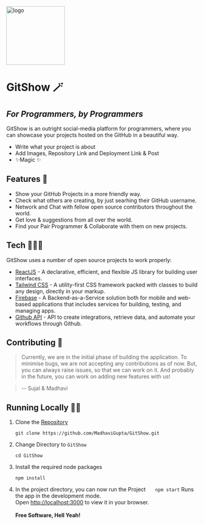 <img width="154" align="center" alt="logo" src="https://user-images.githubusercontent.com/87236576/220377486-66956a42-a714-4ba2-aa28-89ae62def07c.png">

# GitShow 🪄

## _For Programmers, by Programmers_

GitShow is an outright social-media platform for programmers,
where you can showcase your projects hosted on the GitHub in a beautiful way.

- Write what your project is about
- Add Images, Repository Link and Deployment Link & Post
- ✨Magic ✨

## Features 👀

- Show your GitHub Projects in a more friendly way.
- Check what others are creating, by just searhing their GitHub username.
- Network and Chat with fellow open source contributors throughout the world.
- Get love & suggestions from all over the world.
- Find your Pair Programmer & Collaborate with them on new projects.

## Tech 🧑🏽‍💻

GitShow uses a number of open source projects to work properly:

- [ReactJS] - A declarative, efficient, and flexible JS library for building user interfaces.
- [Tailwind CSS] - A utility-first CSS framework packed with classes to build any design, directly in your markup.
- [Firebase] - A Backend-as-a-Service solution both for mobile and web-based applications that includes services for building, testing, and managing apps.
- [Github API] - API to create integrations, retrieve data, and automate your workflows through Github.

## Contributing 🚀

> Currently, we are in the initial phase of building the application.
> To minimise bugs, we are not accepting any contributions as of now.
> But, you can always raise issues, so that we can work on it.
> And probably in the future, you can work on adding new features with us!

> -- Sujal & Madhavi

## Running Locally 🏃🏽

1. Clone the [Repository]
   ```
   git clone https://github.com/MadhaviGupta/GitShow.git
   ```
2. Change Directory to `GitShow`
   ```
   cd GitShow
   ```
3. Install the required node packages
   ```
   npm install
   ```
4. In the project directory, you can now run the Project
   `    npm start
   `
   Runs the app in the development mode.\
   Open [http://localhost:3000](http://localhost:3000) to view it in your browser.
   <br/>
   <br/>
   **Free Software, Hell Yeah!**

[repository]: https://github.com/MadhaviGupta/GitShow/
[firebase]: https://firebase.google.com/
[tailwind css]: https://tailwindcss.com/
[reactjs]: https://reactjs.org
[github api]: https://docs.github.com/en/rest?apiVersion=2022-11-28
